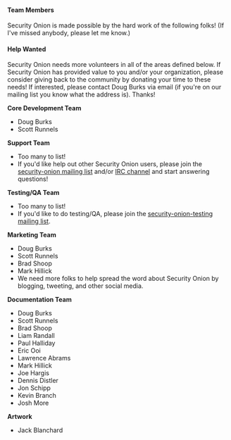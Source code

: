 #### Team Members ####

Security Onion is made possible by the hard work of the following folks!  (If I've missed anybody, please let me know.)

#### Help Wanted ####
Security Onion needs more volunteers in all of the areas defined below.  If Security Onion has provided value to you and/or your organization, please consider giving back to the community by donating your time to these needs!  If interested, please contact Doug Burks via email (if you're on our mailing list you know what the address is).  Thanks!

**Core Development Team**
  * Doug Burks
  * Scott Runnels

**Support Team**
  * Too many to list!
  * If you'd like help out other Security Onion users, please join the <a href='http://groups.google.com/group/security-onion'>security-onion mailing list</a> and/or <a href='http://webchat.freenode.net/?channels=securityonion'>IRC channel</a> and start answering questions!

**Testing/QA Team**
  * Too many to list!
  * If you'd like to do testing/QA, please join the <a href='http://groups.google.com/group/security-onion-testing'>security-onion-testing mailing list</a>.

**Marketing Team**
  * Doug Burks
  * Scott Runnels
  * Brad Shoop
  * Mark Hillick
  * We need more folks to help spread the word about Security Onion by blogging, tweeting, and other social media.

**Documentation Team**
  * Doug Burks
  * Scott Runnels
  * Brad Shoop
  * Liam Randall
  * Paul Halliday
  * Eric Ooi
  * Lawrence Abrams
  * Mark Hillick
  * Joe Hargis
  * Dennis Distler
  * Jon Schipp
  * Kevin Branch
  * Josh More

**Artwork**
  * Jack Blanchard